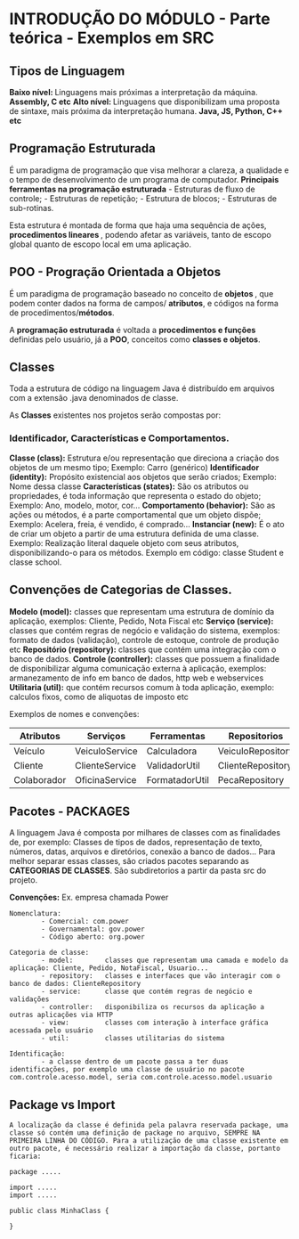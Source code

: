 # INTRODUÇÃO DO MÓDULO - Parte teórica - Exemplos em SRC

## Tipos de Linguagem

<b>Baixo nível: </b> Linguagens mais próximas a interpretação da máquina. <b>Assembly, C etc</b>
<b>Alto nível: </b> Linguagens que disponibilizam uma proposta de sintaxe, mais próxima da interpretação humana. <b>Java, JS, Python, C++ etc </b>

## Programação Estruturada

É um paradigma de programação que visa melhorar a clareza, a qualidade e o tempo de desenvolvimento de um programa de computador.
<b>Principais ferramentas na programação estruturada</b>
    - Estruturas de fluxo de controle;
    - Estruturas de repetição;
    - Estrutura de blocos;
    - Estruturas de sub-rotinas.

Esta estrutura é montada de forma que haja uma sequência de ações, <b> procedimentos lineares </b>, podendo afetar as variáveis, tanto de escopo global quanto de escopo local em uma aplicação.

## POO - Progração Orientada a Objetos

É um paradigma de programação baseado no conceito de <b> objetos </b>, que podem conter dados na forma de campos/ <b>atributos</b>, e códigos na forma de procedimentos/<b>métodos</b>.

A <b>programação estruturada</b> é voltada a <b>procedimentos e funções</b> definidas pelo usuário, já a <b>POO</b>, conceitos como <b>classes e objetos</b>.

## Classes

Toda a estrutura de código na linguagem Java é distribuído em arquivos com a extensão .java denominados de classe.

As <b>Classes</b> existentes nos projetos serão compostas por:

### Identificador, Características e Comportamentos.

<b>Classe (class):</b>              Estrutura e/ou representação que direciona a criação dos objetos de um mesmo tipo;      Exemplo: Carro (genérico)
<b>Identificador (identity):</b>    Propósito existencial aos objetos que serão criados;                                    Exemplo: Nome dessa classe
<b>Características (states):</b>    São os atributos ou propriedades, é toda informação que representa o estado do objeto;  Exemplo: Ano, modelo, motor, cor...
<b>Comportamento (behavior):</b>    São as ações ou métodos, é a parte comportamental que um objeto dispõe;                 Exemplo: Acelera, freia, é vendido, é comprado...
<b>Instanciar (new):</b>            É o ato de criar um objeto a partir de uma estrutura definida de uma classe.            Exemplo: Realização literal daquele objeto com seus atributos, disponibilizando-o para os métodos.
Exemplo em código: classe Student e classe school.

## Convenções de Categorias de Classes.

 <b>Modelo (model):</b> classes que representam uma estrutura de domínio da aplicação, exemplos: Cliente, Pedido, Nota Fiscal etc
 <b>Serviço (service):</b> classes que contém regras de negócio e validação do sistema, exemplos: formato de dados (validação), controle de estoque, controle de produção etc
 <b>Repositório (repository):</b> classes que contém uma integração com o banco de dados.
 <b>Controle (controller):</b> classes que possuem a finalidade de disponibilizar alguma comunicação externa à aplicação, exemplos: armanezamento de info em banco de dados, http web e webservices
 <b>Utilitaria (util):</b> que contém recursos comum à toda aplicação, exemplo: calculos fixos, como de aliquotas de imposto etc

Exemplos de nomes e convenções: 

 | Atributos | Serviços | Ferramentas | Repositorios |
 | ----- | ----- | ----- | ----- |
 | Veículo | VeiculoService | Calculadora | VeiculoRepository |
 | Cliente | ClienteService | ValidadorUtil | ClienteRepository |
 | Colaborador | OficinaService | FormatadorUtil | PecaRepository |

 ## Pacotes - PACKAGES

 A linguagem Java é composta por milhares de classes com as finalidades de, por exemplo: Classes de tipos de dados, representação de texto, números, datas, arquivos e diretórios, conexão a banco de dados... Para melhor separar essas classes, são criados pacotes separando as <b>CATEGORIAS DE CLASSES</b>. São subdiretorios a partir da pasta src do projeto.

 <b>Convenções:</b>
Ex. empresa chamada Power

    Nomenclatura:
            - Comercial: com.power
            - Governamental: gov.power
            - Código aberto: org.power
    
    Categoria de classe:
            - model:        classes que representam uma camada e modelo da aplicação: Cliente, Pedido, NotaFiscal, Usuario...
            - repository:   classes e interfaces que vão interagir com o banco de dados: ClienteRepository
            - service:      classe que contém regras de negócio e validações
            - controller:   disponibiliza os recursos da aplicação a outras aplicações via HTTP
            - view:         classes com interação à interface gráfica acessada pelo usuário
            - util:         classes utilitarias do sistema

    Identificação: 
            - a classe dentro de um pacote passa a ter duas identificações, por exemplo uma classe de usuário no pacote com.controle.acesso.model, seria com.controle.acesso.model.usuario


## Package vs Import

    A localização da classe é definida pela palavra reservada package, uma classe só contém uma definição de package no arquivo, SEMPRE NA PRIMEIRA LINHA DO CÓDIGO. Para a utilização de uma classe existente em outro pacote, é necessário realizar a importação da classe, portanto ficaria:

    package .....
    
    import .....
    import .....

    public class MinhaClass {

    }

    
